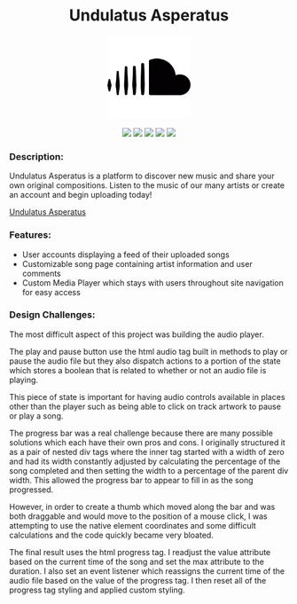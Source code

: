 <h1 align="center">Undulatus Asperatus</h1>    
<p align="center"><img src="app/assets/images/cloud.png" width=150px height=150px/></p>
<p align="center">
<img src="https://img.shields.io/badge/Made%20with-JavaScript-orange.svg"/>
<img src="https://img.shields.io/badge/Rails-v5.1.4-red.svg"/>
<img src="https://img.shields.io/badge/npm-v3.10.7-blue.svg"/>
<img src="https://img.shields.io/badge/React-%5E16.2.0-green.svg"/>
<img src='https://img.shields.io/badge/Redux-%5E3.7.2-ff69b4.svg'/></p>

<h3>Description:</h3>
<p>Undulatus Asperatus is a platform to discover new music and share your own original compositions. Listen to the music of our many artists or create an account and begin uploading today!</p>

[Undulatus Asperatus](https://undulatus-asperatus.herokuapp.com/#/)

<h3>Features:</h3>
<ul>
<li>User accounts displaying a feed of their uploaded songs</li>
<li>Customizable song page containing artist information and user comments</li>
<li>Custom Media Player which stays with users throughout site navigation for easy access</li>
</ul>



<h3>Design Challenges:</h3>
<p>The most difficult aspect of this project was building the audio player.</p>

<p>The play and pause button use the html audio tag built in methods to play or pause the audio file but they also dispatch actions to a portion of the state which stores a boolean that is related to whether or not an audio file is playing. </p>
<p>This piece of state is important for having audio controls available in places other than the player such as being able to click on track artwork to pause or play a song.</p>

<p>The progress bar was a real challenge because there are many possible solutions which each have their own pros and cons.
I originally structured it as a pair of nested div tags where the inner tag started with a width of zero and had its width constantly adjusted by calculating the percentage of the song completed and then setting the width to a percentage of the parent div width.  This allowed the progress bar to appear to fill in as the song progressed.</p>
<p>However, in order to create a thumb which moved along the bar and was both draggable and would move to the position of a mouse click, I was attempting to use the native element coordinates and some difficult calculations and the code quickly became very bloated.</p>
<p>The final result uses the html progress tag.  I readjust the value attribute based on the current time of the song and set the max attribute to the duration. I also set an event listener which reassigns the current time of the audio file based on the value of the progress tag.  I then reset all of the progress tag styling and applied custom styling.</p>
